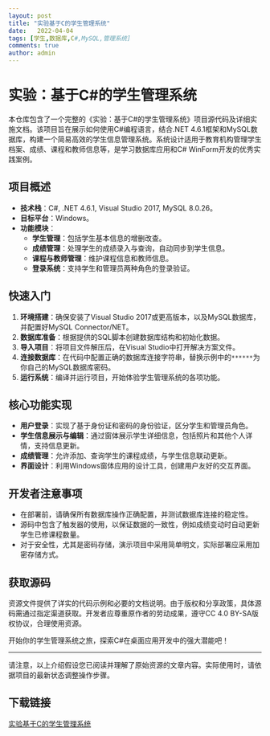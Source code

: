 ```yaml
---
layout: post
title: "实验基于C的学生管理系统"
date:   2022-04-04
tags: [学生,数据库,C#,MySQL,管理系统]
comments: true
author: admin
---
```

# 实验：基于C#的学生管理系统

本仓库包含了一个完整的《实验：基于C#的学生管理系统》项目源代码及详细实施文档。该项目旨在展示如何使用C#编程语言，结合.NET 4.6.1框架和MySQL数据库，构建一个简易高效的学生信息管理系统。系统设计适用于教育机构管理学生档案、成绩、课程和教师信息等，是学习数据库应用和C# WinForm开发的优秀实践案例。

## 项目概述

- **技术栈**：C#, .NET 4.6.1, Visual Studio 2017, MySQL 8.0.26。
- **目标平台**：Windows。
- **功能模块**：
    - **学生管理**：包括学生基本信息的增删改查。
    - **成绩管理**：处理学生的成绩录入与查询，自动同步到学生信息。
    - **课程与教师管理**：维护课程信息和教师信息。
    - **登录系统**：支持学生和管理员两种角色的登录验证。

## 快速入门

1. **环境搭建**：确保安装了Visual Studio 2017或更高版本，以及MySQL数据库，并配置好MySQL Connector/NET。
2. **数据库准备**：根据提供的SQL脚本创建数据库结构和初始化数据。
3. **导入项目**：将项目文件解压后，在Visual Studio中打开解决方案文件。
4. **连接数据库**：在代码中配置正确的数据库连接字符串，替换示例中的`******`为你自己的MySQL数据库密码。
5. **运行系统**：编译并运行项目，开始体验学生管理系统的各项功能。

## 核心功能实现

- **用户登录**：实现了基于身份证和密码的身份验证，区分学生和管理员角色。
- **学生信息展示与编辑**：通过窗体展示学生详细信息，包括照片和其他个人详情，支持信息更新。
- **成绩管理**：允许添加、查询学生的课程成绩，与学生信息联动更新。
- **界面设计**：利用Windows窗体应用的设计工具，创建用户友好的交互界面。

## 开发者注意事项

- 在部署前，请确保所有数据库操作正确配置，并测试数据库连接的稳定性。
- 源码中包含了触发器的使用，以保证数据的一致性，例如成绩变动时自动更新学生已修课程数量。
- 对于安全性，尤其是密码存储，演示项目中采用简单明文，实际部署应采用加密存储方式。

## 获取源码

资源文件提供了详实的代码示例和必要的文档说明。由于版权和分享政策，具体源码需通过指定渠道获取。开发者应尊重原作者的劳动成果，遵守CC 4.0 BY-SA版权协议，合理使用资源。

开始你的学生管理系统之旅，探索C#在桌面应用开发中的强大潜能吧！

---

请注意，以上介绍假设您已阅读并理解了原始资源的文章内容。实际使用时，请依据项目的最新状态调整操作步骤。

## 下载链接

[实验基于C的学生管理系统](https://pan.quark.cn/s/e60158be3cc4)